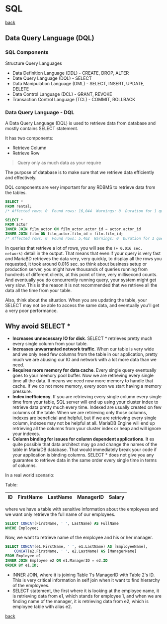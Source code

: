 # SQL

[back](../README.md)

## Data Query Language (DQL)

### SQL Components

Structure Query Languages

- Data Definition Language (DDL) - CREATE, DROP, ALTER
- Date Query Language (DQL) - SELECT
- Data Manipulation Language (DML) - SELECT, INSERT, UPDATE, DELETE
- Data Control Language (DCL) - GRANT, REVOKE
- Transaction Control Language (TCL) - COMMIT, ROLLBACK

### Data Query Language - DQL

A Data Query Language (DQL) is used to retrieve data from database and mostly contains SELECT statement.

It has two components:

- Retrieve Column
- Retrieve Row

> Query only as much data as your require

The purpose of database is to make sure that we retrieve data efficiently and effectively.

DQL components are very important for any RDBMS to retrieve data from the tables.

```sql
SELECT *
FROM rental;
/* Affected rows: 0  Found rows: 16,044  Warnings: 0  Duration for 1 query: 0.000 sec. (+ 0.031 sec. network) */

SELECT *
FROM actor
INNER JOIN film_actor ON film_actor.actor_id = actor.actor_id
INNER JOIN film ON film_actor.film_id = film.film_id;
/* Affected rows: 0  Found rows: 5,462  Warnings: 0  Duration for 1 query: 0.015 sec. (+ 0.031 sec. network) */
```

In queries that retrieve a lot of rows, you will see the `(+ 0.016 sec. network)` detail in the output. That means that even if your query is very fast and MariaBD retrieves the data very, very quickly, to display all the rows you requested, it took around 0.016 sec. so think about business setup or production server, you might have thousands of queries running from hundreds of different clients, at this point of time, very millisecond counts. And eventually you do concurrently running query, your system might get very slow. This is the reason it is not recommended that we retrieve all the data all the time from your table.

Also, think about the situation. When you are updating the table, your SELECT may not be able to access the same data, and eventually you'll get a very poor performance.

## Why avoid SELECT \*

- **Increases unnecessary IO for disk**. SELECT \* retrieves pretty much every single column from your table.
- **Increases unwarranted network traffic**. When our table is very wide and we only need few columns from the table in our application, pretty much we are abusing our IO and network with a lot more data than we need.
- **Requires more memory for data cache**. Every single query eventually goes to your memory pool buffer. Now we are retrieving every single time all the data. It means we need now more memory to handle that cache. If we do not more memory, every soon we start having a memory pressure.
- **Index inefficiency**. If you are retrieving every single column every single time from your table, SQL server will end up using your cluster index to retrieve data pretty much every time. Indexed are usually created on few columns of the table. When we are retrieving only those columns, indexes are beneficial and helpful, but if we are retrieving every single column, indexes may not be helpful at all. MariaDB Engine will end up retrieving all the columns from your cluster index or heap and will ignore your indexes.
- **Column binding for issues for column dependent applications**. It es quite possible that data architect may go and change the names of the table in MariaDB database. That would immediately break your code if your application is binding columns. SELECT \* does not give you any guarantee to retrieve data in the same order every single time in terms of columns.

In a real world scenario:

Table:

| ID  | FirstName | LastName | ManagerID | Salary |
| --- | --------- | -------- | --------- | ------ |

where we have a table with sensitive information about the employees and we want only retrieve the full name of our employees.

```sql
SELECT CONCAT(FirstName, ' ', LastName) AS FullName
WHERE Employee;
```

Now, we want to retrieve name of the employee and his or her manager.

```sql
SELECT CONCAT(e1.FirstName, ' ', e1.LastName) AS [EmployeeName],
    CONCAT(e2.FirstName, ' ', e2.LastName) AS [ManagerName]
FROM Employee e1
INNER JOIN Employee e2 ON e1.ManagerID = e2.ID
ORDER BY e1.ID;
```

- INNER JOIN, where it is joining Table 1's ManagerID with Table 2's ID. This is very critical information in self join when it want to find hierarchy of the employees.
- SELECT statement, the first where it is looking at the employee name, it is retrieving data from e1, which stands for employee 1, and when we are finding name of the manager, it is retrieving data from e2, which is employee table with alias e2.

[back](../README.md)
